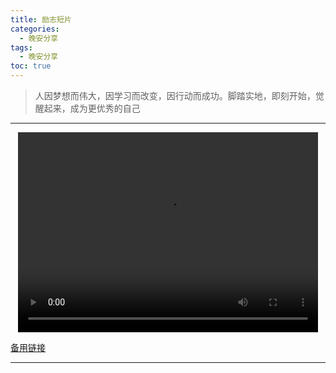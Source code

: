 ```yaml
---
title: 励志短片
categories:
  - 晚安分享
tags:
  - 晚安分享
toc: true 
---
```



>  人因梦想而伟大，因学习而改变，因行动而成功。脚踏实地，即刻开始，觉醒起来，成为更优秀的自己

---

<p style="text-align:center">
   <video width="480" height="320" controls>
       <source src="/video/36.mp4">
   </video>
</p>
 <p><a href="/video/36.mp4">备用链接</a></p>
 
---





